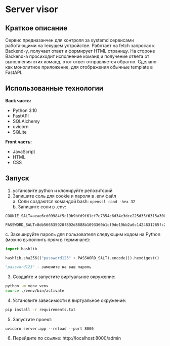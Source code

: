 # Server visor

## Краткое описание
Сервис предназанчен для контроля за systemd сервисами работающими на текущем устройстве. Работает на fetch запросах к Backend-у, получает ответ и формирует HTML страницу. На стороне Backend-a просиходит исполнение команд и получение ответа от выполнения этих команд, этот ответ отправляется обратно. Сделано как монолитное приложение, для отображения обычные template в FastAPI.

## Использованные технологии

**Back часть:**  
- Python 3.10
- FastAPI
- SQLAlchemy
- uvicorn
- SQLite

**Front часть:**  
- JavaScript
- HTML
- CSS

## Запуск
1) установите python и клонируйте репозиторий
2) Запишите соль для cookie и пароля в .env файл  
a. Соли создаются командой bash: `openssl rand -hex 32`  
b. Запишите соли в .env:  
```env
COOKIE_SALT=aeae6cd09984f5c19b9bfd9f61cf7e7354c6d34e3dce225d35f6315a300e1c57

PASSWORD_SALT=8db566535920f892d8888b1093360b1cf9de19bb2a6c1424831265fc2d5b4f9d
```
c. Захешируйте пароль для пользователя следующим кодом на Python (можно выполнить прям в терминале):  
```python
import hashlib

hashlib.sha256(("password123" + PASSWORD_SALT).encode()).hexdigest()

"password123" - замените на ваш пароль
```
3) Создайте и запустите виртуальное окружение:
```bash
python -m venv venv
source ./venv/bin/activate
```

4) Установите зависимости в виртуальное окружение:  
```bash
pip install -r requirements.txt
```

5) Запустите проект:  
```shell
uvicorn server:app --reload --port 8000
```

6) Перейдите по ссылке: http://localhost:8000/admin  
